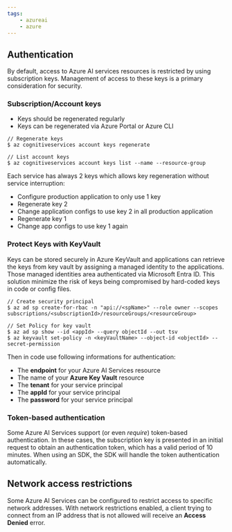 ```yaml
---
tags:
    - azureai
    - azure
---
```


## Authentication

By default, access to Azure AI services resources is restricted by using subscription keys. Management of access to these keys is a primary consideration for security.

### Subscription/Account keys

-   Keys should be regenerated regularly
-   Keys can be regenerated via Azure Portal or Azure CLI

```
// Regenerate keys
$ az cognitiveservices account keys regenerate

// List account keys
$ az cognitiveservices account keys list --name --resource-group
```

Each service has always 2 keys which allows key regeneration without service interruption:

-   Configure production application to only use 1 key
-   Regenerate key 2
-   Change application configs to use key 2 in all production application
-   Regenerate key 1
-   Change app configs to use key 1 again

### Protect Keys with KeyVault

Keys can be stored securely in Azure KeyVault and applications can retrieve the keys from key vault by assigning a managed identity to the applications. Those managed identities area authenticated via Microsoft Entra ID. This solution minimize the risk of keys being compromised by hard-coded keys in code or config files.

```
// Create security principal
$ az ad sp create-for-rbac -n "api://<spName>" --role owner --scopes subscriptions/<subscriptionId>/resourceGroups/<resourceGroup>

// Set Policy for key vault
$ az ad sp show --id <appId> --query objectId --out tsv
$ az keyvault set-policy -n <keyVaultName> --object-id <objectId> --secret-permission
```

Then in code use following informations for authentication:

-   The **endpoint** for your Azure AI Services resource
-   The name of your **Azure Key Vault** resource
-   The **tenant** for your service principal
-   The **appId** for your service principal
-   The **password** for your service principal

### Token-based authentication

Some Azure AI Services support (or even *require*) token-based authentication. In these cases, the subscription key is presented in an initial request to obtain an authentication token, which has a valid period of 10 minutes. When using an SDK, the SDK will handle the token authentication automatically.

## Network access restrictions

Some Azure AI Services can be configured to restrict access to specific network addresses. With network restrictions enabled, a client trying to connect from an IP address that is not allowed will receive an **Access Denied** error.
